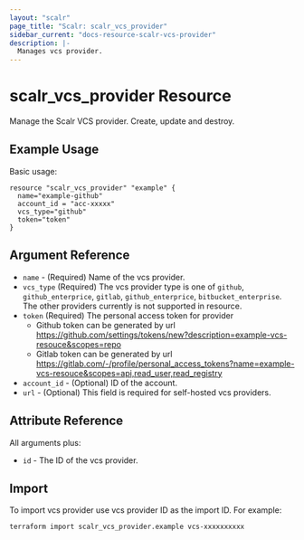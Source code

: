 ```yaml
---
layout: "scalr"
page_title: "Scalr: scalr_vcs_provider"
sidebar_current: "docs-resource-scalr-vcs-provider"
description: |-
  Manages vcs provider.
---
```


# scalr_vcs_provider Resource

Manage the Scalr VCS provider. Create, update and destroy.

## Example Usage

Basic usage:

```hcl
resource "scalr_vcs_provider" "example" {
  name="example-github"
  account_id = "acc-xxxxx"
  vcs_type="github"
  token="token"
}
```

## Argument Reference

* `name` - (Required) Name of the vcs provider.
* `vcs_type` (Required) The vcs provider type is one of `github`, `github_enterprice`, `gitlab`, `github_enterprice`, `bitbucket_enterprise`. 
   The other providers currently is not supported in resource.
* `token` (Required) The personal access token for provider
  * Github token can be generated by url https://github.com/settings/tokens/new?description=example-vcs-resouce&scopes=repo
  * Gitlab token can be generated by url https://gitlab.com/-/profile/personal_access_tokens?name=example-vcs-resouce&scopes=api,read_user,read_registry
* `account_id` - (Optional) ID of the account.
* `url` - (Optional) This field is required for self-hosted vcs providers.


## Attribute Reference

All arguments plus:

* `id` - The ID of the vcs provider.

## Import

To import vcs provider use vcs provider ID as the import ID. For example:
```shell
terraform import scalr_vcs_provider.example vcs-xxxxxxxxxx
```
